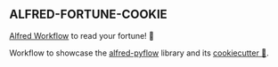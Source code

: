 ## ALFRED-FORTUNE-COOKIE

[Alfred Workflow](https://www.alfredapp.com/workflows/) to read your fortune! 🥠️



Workflow to showcase the [alfred-pyflow](https://github.com/fedecalendino/alfred-pyflow) library and its [cookiecutter 🍪](https://github.com/fedecalendino/alfred-pyflow-cookiecutter).